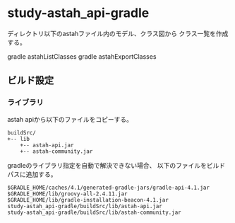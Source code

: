 study-astah_api-gradle
======================

ディレクトリ以下のastahファイル内のモデル、クラス図から
クラス一覧を作成する。

gradle astahListClasses
gradle astahExportClasses


ビルド設定
---------

### ライブラリ

astah apiから以下のファイルをコピーする。

    buildSrc/
    +-- lib
        +-- astah-api.jar
        +-- astah-community.jar

gradleのライブラリ指定を自動で解決できない場合、
以下のファイルをビルドパスに追加する。

    $GRADLE_HOME/caches/4.1/generated-gradle-jars/gradle-api-4.1.jar
    $GRADLE_HOME/lib/groovy-all-2.4.11.jar
    $GRADLE_HOME/lib/gradle-installation-beacon-4.1.jar
    study-astah_api-gradle/buildSrc/lib/astah-api.jar
    study-astah_api-gradle/buildSrc/lib/astah-community.jar
